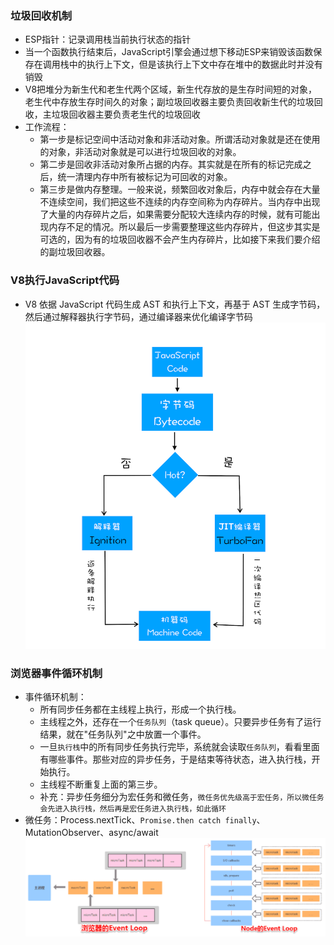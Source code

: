 ### 垃圾回收机制
- ESP指针：记录调用栈当前执行状态的指针
- 当一个函数执行结束后，JavaScript引擎会通过想下移动ESP来销毁该函数保存在调用栈中的执行上下文，但是该执行上下文中存在堆中的数据此时并没有销毁
- V8把堆分为新生代和老生代两个区域，新生代存放的是生存时间短的对象，老生代中存放生存时间久的对象；副垃圾回收器主要负责回收新生代的垃圾回收，主垃圾回收器主要负责老生代的垃圾回收
- 工作流程：
  - 第一步是标记空间中活动对象和非活动对象。所谓活动对象就是还在使用的对象，非活动对象就是可以进行垃圾回收的对象。
  - 第二步是回收非活动对象所占据的内存。其实就是在所有的标记完成之后，统一清理内存中所有被标记为可回收的对象。
  - 第三步是做内存整理。一般来说，频繁回收对象后，内存中就会存在大量不连续空间，我们把这些不连续的内存空间称为内存碎片。当内存中出现了大量的内存碎片之后，如果需要分配较大连续内存的时候，就有可能出现内存不足的情况。所以最后一步需要整理这些内存碎片，但这步其实是可选的，因为有的垃圾回收器不会产生内存碎片，比如接下来我们要介绍的副垃圾回收器。

### V8执行JavaScript代码
- V8 依据 JavaScript 代码生成 AST 和执行上下文，再基于 AST 生成字节码，然后通过解释器执行字节码，通过编译器来优化编译字节码
![avatar](/js/assets/v8.png)

### 浏览器事件循环机制
- 事件循环机制：
  - 所有同步任务都在主线程上执行，形成一个执行栈。
  - 主线程之外，还存在一个`任务队列`（task queue）。只要异步任务有了运行结果，就在"任务队列"之中放置一个事件。
  - 一旦`执行栈`中的所有同步任务执行完毕，系统就会读取`任务队列`，看看里面有哪些事件。那些对应的异步任务，于是结束等待状态，进入执行栈，开始执行。
  - 主线程不断重复上面的第三步。
  - 补充：异步任务细分为宏任务和微任务，`微任务优先级高于宏任务，所以微任务会先进入执行栈，然后再是宏任务进入执行栈，如此循环`
- 微任务：Process.nextTick、`Promise.then catch finally`、MutationObserver、async/await
![event loop](/js/assets/eventLoop.png)
